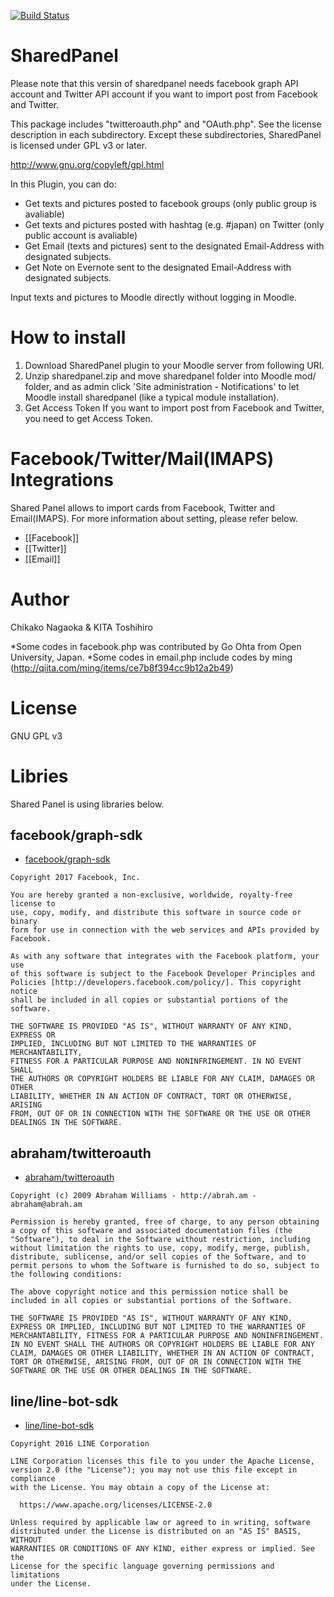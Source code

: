 [![Build Status](https://travis-ci.org/yuesan/sharedpanel.svg?branch=master)](https://travis-ci.org/yuesan/sharedpanel)

# SharedPanel

Please note that this versin of sharedpanel needs facebook graph API account
and Twitter API account if you want to import post from Facebook and Twitter.

This package includes "twitteroauth.php" and "OAuth.php".
See the license description in each subdirectory.
Except these subdirectories, SharedPanel is licensed under GPL v3 or later.

http://www.gnu.org/copyleft/gpl.html

In this Plugin, you can do:

* Get texts and pictures posted to facebook groups (only public group is avaliable)
* Get texts and pictures posted with hashtag (e.g. #japan) on Twitter (only public account is avaliable)
* Get Email (texts and pictures) sent to the designated Email-Address with designated subjects.
* Get Note on Evernote sent to  the designated Email-Address with designated subjects.

Input texts and pictures to Moodle directly without logging in Moodle.

# How to install

1) Download SharedPanel plugin to your Moodle server from following URI.
2) Unzip sharedpanel.zip and move sharedpanel folder into Moodle mod/ folder,
   and as admin click 'Site administration - Notifications' to let Moodle install sharedpanel
   (like a typical module installation).
3) Get Access Token
If you want to import post from Facebook and Twitter, you need to get Access Token.

# Facebook/Twitter/Mail(IMAPS) Integrations
Shared Panel allows to import cards from Facebook, Twitter and Email(IMAPS). For more information about setting, please refer below.

* [[Facebook]]
* [[Twitter]]
* [[Email]]

# Author
Chikako Nagaoka & KITA Toshihiro

*Some codes in facebook.php was contributed by Go Ohta from Open University, Japan.
*Some codes in email.php include codes by ming (http://qiita.com/ming/items/ce7b8f394cc9b12a2b49)

# License
GNU GPL v3

# Libries
Shared Panel is using libraries below.

## facebook/graph-sdk

* [facebook/graph-sdk](https://github.com/facebook/php-graph-sdk)

```
Copyright 2017 Facebook, Inc.

You are hereby granted a non-exclusive, worldwide, royalty-free license to
use, copy, modify, and distribute this software in source code or binary
form for use in connection with the web services and APIs provided by
Facebook.

As with any software that integrates with the Facebook platform, your use
of this software is subject to the Facebook Developer Principles and
Policies [http://developers.facebook.com/policy/]. This copyright notice
shall be included in all copies or substantial portions of the software.

THE SOFTWARE IS PROVIDED "AS IS", WITHOUT WARRANTY OF ANY KIND, EXPRESS OR
IMPLIED, INCLUDING BUT NOT LIMITED TO THE WARRANTIES OF MERCHANTABILITY,
FITNESS FOR A PARTICULAR PURPOSE AND NONINFRINGEMENT. IN NO EVENT SHALL
THE AUTHORS OR COPYRIGHT HOLDERS BE LIABLE FOR ANY CLAIM, DAMAGES OR OTHER
LIABILITY, WHETHER IN AN ACTION OF CONTRACT, TORT OR OTHERWISE, ARISING
FROM, OUT OF OR IN CONNECTION WITH THE SOFTWARE OR THE USE OR OTHER
DEALINGS IN THE SOFTWARE.
```

## abraham/twitteroauth

* [abraham/twitteroauth](https://github.com/abraham/twitteroauth)

```
Copyright (c) 2009 Abraham Williams - http://abrah.am - abraham@abrah.am

Permission is hereby granted, free of charge, to any person obtaining a copy of this software and associated documentation files (the "Software"), to deal in the Software without restriction, including without limitation the rights to use, copy, modify, merge, publish, distribute, sublicense, and/or sell copies of the Software, and to permit persons to whom the Software is furnished to do so, subject to the following conditions:

The above copyright notice and this permission notice shall be included in all copies or substantial portions of the Software.

THE SOFTWARE IS PROVIDED "AS IS", WITHOUT WARRANTY OF ANY KIND, EXPRESS OR IMPLIED, INCLUDING BUT NOT LIMITED TO THE WARRANTIES OF MERCHANTABILITY, FITNESS FOR A PARTICULAR PURPOSE AND NONINFRINGEMENT. IN NO EVENT SHALL THE AUTHORS OR COPYRIGHT HOLDERS BE LIABLE FOR ANY CLAIM, DAMAGES OR OTHER LIABILITY, WHETHER IN AN ACTION OF CONTRACT, TORT OR OTHERWISE, ARISING FROM, OUT OF OR IN CONNECTION WITH THE SOFTWARE OR THE USE OR OTHER DEALINGS IN THE SOFTWARE.
```

## line/line-bot-sdk
* [line/line-bot-sdk](https://github.com/line/line-bot-sdk-php)

```
Copyright 2016 LINE Corporation

LINE Corporation licenses this file to you under the Apache License,
version 2.0 (the "License"); you may not use this file except in compliance
with the License. You may obtain a copy of the License at:

  https://www.apache.org/licenses/LICENSE-2.0

Unless required by applicable law or agreed to in writing, software
distributed under the License is distributed on an "AS IS" BASIS, WITHOUT
WARRANTIES OR CONDITIONS OF ANY KIND, either express or implied. See the
License for the specific language governing permissions and limitations
under the License.
```

